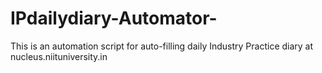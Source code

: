 # IPdailydiary-Automator-
This is an automation script for auto-filling daily Industry Practice diary at nucleus.niituniversity.in

